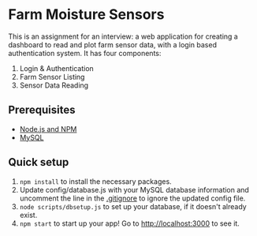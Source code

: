 # Farm Moisture Sensors
This is an assignment for an interview: a web application for creating a dashboard to read and plot farm sensor data, with a login based authentication system. It has four components:
1. Login & Authentication
2. Farm Sensor Listing
3. Sensor Data Reading

## Prerequisites
* [Node.js and NPM](https://nodejs.org/en/)
* [MySQL](https://dev.mysql.com/downloads/installer/)

## Quick setup
1. `npm install` to install the necessary packages.
2. Update config/database.js with your MySQL database information and uncomment the line in the [.gitignore](../blob/master/.gitignore) to ignore the updated config file.
3. `node scripts/dbsetup.js` to set up your database, if it doesn't already exist.
4. `npm start` to start up your app! Go to [http://localhost:3000](http://localhost:3000) to see it.